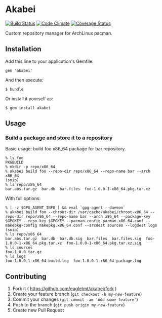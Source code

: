 # Akabei
[![Build Status](https://secure.travis-ci.org/eagletmt/akabei.png)](https://travis-ci.org/eagletmt/akabei)
[![Code Climate](https://codeclimate.com/github/eagletmt/akabei.png)](https://codeclimate.com/github/eagletmt/akabei)
[![Coverage Status](https://coveralls.io/repos/eagletmt/akabei/badge.png)](https://coveralls.io/r/eagletmt/akabei)

Custom repository manager for ArchLinux pacman.

## Installation

Add this line to your application's Gemfile:

    gem 'akabei'

And then execute:

    $ bundle

Or install it yourself as:

    $ gem install akabei

## Usage
### Build a package and store it to a repository
Basic usage: build foo x86_64 package for bar repository.

```
% ls foo
PKGBUILD
% mkdir -p repo/x86_64
% akabei build foo --repo-dir repo/x86_64 --repo-name bar --arch x86_64
(snip)
% ls repo/x86_64
bar.abs.tar.gz  bar.db  bar.files  foo-1.0.0-1-x86_64.pkg.tar.xz
```

With full options:
```
% [ -z $GPG_AGENT_INFO ] && eval `gpg-agent --daemon`
% akabei build foo --chroot-dir /var/cache/akabei/chroot-x86_64 --repo-dir repo/x86_64 --repo-name bar --arch x86_64 --package-key $GPGKEY --repo-key $GPGKEY --pacman-config pacman.x86_64.conf --makepkg-config makepkg.x86_64.conf --srcdest sources --logdest logs
(snip)
% ls repo/x86_64
bar.abs.tar.gz  bar.db  bar.db.sig  bar.files  bar.files.sig  foo-1.0.0-1-x86_64.pkg.tar.xz  foo-1.0.0-1-x86_64.pkg.tar.xz.sig
% ls sources
foo-1.0.0.tar.gz
% ls logs
foo-1.0.0-1-x86_64-build.log  foo-1.0.0-1-x86_64-package.log
```

## Contributing

1. Fork it ( https://github.com/eagletmt/akabei/fork )
2. Create your feature branch (`git checkout -b my-new-feature`)
3. Commit your changes (`git commit -am 'Add some feature'`)
4. Push to the branch (`git push origin my-new-feature`)
5. Create new Pull Request
